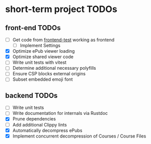 # short-term project TODOs

## front-end TODOs

- [ ] Get code from [frontend-test](https://github.com/transkatgirl/frontend-test) working as frontend
	- [ ] Implement Settings
- [X] Optimize ePub viewer loading
- [X] Optimize shared viewer code
- [ ] Write unit tests with vitest
- [ ] Determine additional necessary polyfills
- [ ] Ensure CSP blocks external origins
- [ ] Subset embedded emoji font

## backend TODOs

- [ ] Write unit tests
- [ ] Write documentation for internals via Rustdoc
- [X] Prune dependencies
- [ ] Add additional Clippy lints
- [X] Automatically decompress ePubs
- [X] Implement concurrent decompression of Courses / Course Files